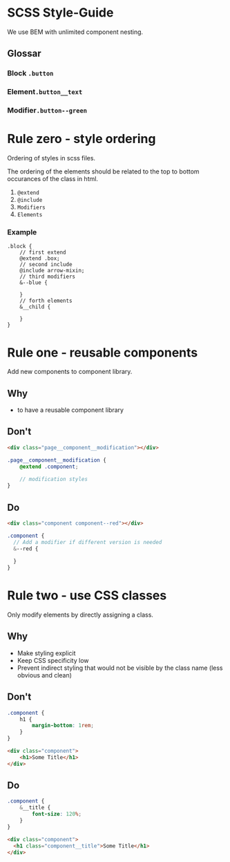 # SCSS Style-Guide

We use BEM with unlimited component nesting.

## Glossar

### Block `.button`

### Element`.button__text`

### Modifier`.button--green`



# Rule zero - style ordering

Ordering of styles in scss files.

The ordering of the elements should be related to the top to bottom occurances of the class in html.

1. `@extend`
2. `@include`
3. `Modifiers`
4. `Elements`

### Example

```
.block {
	// first extend
	@extend .box;
	// second include
	@include arrow-mixin;
	// third modifiers
	&--blue {
	
	}
	// forth elements
	&__child {
	
	}
}
```



# Rule one - reusable components

Add new components to component library.

## Why

- to have a reusable component library

## Don't

```html
<div class="page__component__modification"></div>
```

```scss
.page__component__modification {
	@extend .component;
	
	// modification styles
}
```



## Do

```html
<div class="component component--red"></div>
```

```scss
.component {
  // Add a modifier if different version is needed
  &--red {
    
  }
}
```

# Rule two - use CSS classes

Only modify elements by directly assigning a class.

## Why

- Make styling explicit
- Keep CSS specificity low
- Prevent indirect styling that would not be visible by the class name (less obvious and clean)

## Don't 

```scss
.component {
	h1 {
		margin-bottom: 1rem;
	}
}
```

```html
<div class="component">
	<h1>Some Title</h1>
</div>
```

## Do

```scss
.component {
	&__title {
		font-size: 120%;
	}
}
```

```html
<div class="component">
  <h1 class="component__title">Some Title</h1>
</div>
```

